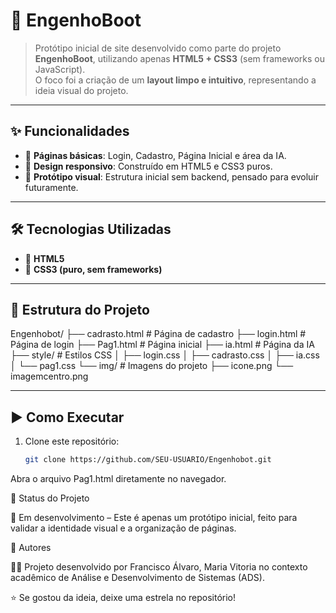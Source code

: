 # 🤖 EngenhoBoot

> Protótipo inicial de site desenvolvido como parte do projeto **EngenhoBoot**, utilizando apenas **HTML5 + CSS3** (sem frameworks ou JavaScript).  
O foco foi a criação de um **layout limpo e intuitivo**, representando a ideia visual do projeto.

---

## ✨ Funcionalidades

- 📑 **Páginas básicas**: Login, Cadastro, Página Inicial e área da IA.  
- 🎨 **Design responsivo**: Construído em HTML5 e CSS3 puros.  
- 🧩 **Protótipo visual**: Estrutura inicial sem backend, pensado para evoluir futuramente.  

---

## 🛠️ Tecnologias Utilizadas

- 🔹 **HTML5**
- 🔹 **CSS3 (puro, sem frameworks)**

---

## 📂 Estrutura do Projeto

Engenhobot/
├── cadrasto.html # Página de cadastro
├── login.html # Página de login
├── Pag1.html # Página inicial
├── ia.html # Página da IA
├── style/ # Estilos CSS
│ ├── login.css
│ ├── cadrasto.css
│ ├── ia.css
│ └── pag1.css
└── img/ # Imagens do projeto
├── icone.png
└── imagemcentro.png

---

## ▶️ Como Executar

1. Clone este repositório:
   ```bash
   git clone https://github.com/SEU-USUARIO/Engenhobot.git
Abra o arquivo Pag1.html diretamente no navegador.

📌 Status do Projeto

🚧 Em desenvolvimento – Este é apenas um protótipo inicial, feito para validar a identidade visual e a organização de páginas.

👥 Autores

👨‍💻 Projeto desenvolvido por Francisco Álvaro, Maria Vitoria no contexto acadêmico de Análise e Desenvolvimento de Sistemas (ADS).

⭐ Se gostou da ideia, deixe uma estrela no repositório!